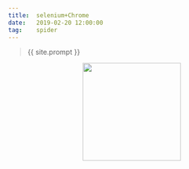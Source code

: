 ```yaml
---              
title:  selenium+Chrome
date:   2019-02-20 12:00:00
tag:    spider
---
```

















> {{ site.prompt }}    

<div  align="center">       
<img src="https://rengui520.github.io/images/wechart.jpg" width = "200" height = "200"/> 